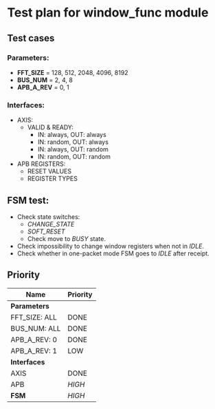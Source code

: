 # Test plan for window_func module

## Test cases
### Parameters:
* **FFT_SIZE**  = 128, 512, 2048, 4096, 8192 
* **BUS_NUM**   = 2, 4, 8    
* **APB_A_REV** = 0, 1    

### Interfaces:
* AXIS:
	* VALID & READY:
		* IN: always, OUT: always
		* IN: random, OUT: always
		* IN: always, OUT: random
		* IN: random, OUT: random
* APB REGISTERS:
	* RESET VALUES
	* REGISTER TYPES

## FSM test:
* Check state switches:
	* _CHANGE_STATE_
	* _SOFT_RESET_
	* Check move to _BUSY_ state.
* Check impossibility to change window registers when not in _IDLE_.
* Check whether in one-packet mode FSM goes to _IDLE_ after receipt.

## Priority
| Name           | Priority |
| -------------- | -------- |
| **Parameters** |          |
| FFT_SIZE: ALL  | DONE     |
| BUS_NUM: ALL   | DONE     |
| APB_A_REV: 0   | DONE     |
| APB_A_REV: 1   | LOW      |
| **Interfaces** |          |
| AXIS           | DONE     |
| APB            | *HIGH*   |
| **FSM**        | *HIGH*   |

